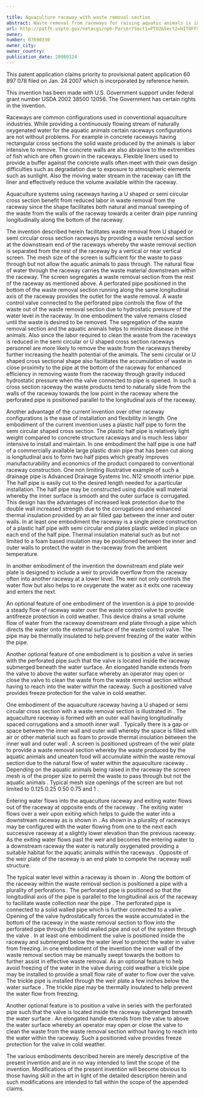 ```yaml
---

title: Aquaculture raceway with waste removal section
abstract: Waste removal from raceways for raising aquatic animals is improved by providing a waste removal section at the downstream end of the raceways whereby the waste removal section is separated from the rest of the raceway by a vertical or near vertical screen. The mesh size of the screen is sufficient for the waste to pass through but not allow the aquatic animals to pass through. The natural flow of water through the raceway carries the waste material downstream within the raceway. A perforated pipe in the bottom of the waste removal section provides the outlet for the waste removal. A waste control valve connected to the perforated pipe controls the flow of the waste out of the waste removal section. Optional freeze protection for the waste control valve is provided.
url: http://patft.uspto.gov/netacgi/nph-Parser?Sect1=PTO2&Sect2=HITOFF&p=1&u=%2Fnetahtml%2FPTO%2Fsearch-adv.htm&r=1&f=G&l=50&d=PALL&S1=07690330&OS=07690330&RS=07690330
owner: 
number: 07690330
owner_city: 
owner_country: 
publication_date: 20080124
---
```

This patent application claims priority to provisional patent application 60 897 078 filed on Jan. 24 2007 which is incorporated by reference herein.

This invention has been made with U.S. Government support under federal grant number USDA 2002 38500 12056. The Government has certain rights in the invention.

Raceways are common configurations used in conventional aquaculture industries. While providing a continuously flowing stream of naturally oxygenated water for the aquatic animals certain raceways configurations are not without problems. For example in concrete raceways having rectangular cross sections the solid waste produced by the animals is labor intensive to remove. The concrete walls are also abrasive to the extremities of fish which are often grown in the raceways. Flexible liners used to provide a buffer against the concrete walls often meet with their own design difficulties such as degradation due to exposure to atmospheric elements such as sunlight. Also the moving water stream in the raceway can lift the liner and effectively reduce the volume available within the raceway.

Aquaculture systems using raceways having a U shaped or semi circular cross section benefit from reduced labor in waste removal from the raceway since the shape facilitates both natural and manual sweeping of the waste from the walls of the raceway towards a center drain pipe running longitudinally along the bottom of the raceway.

The invention described herein facilitates waste removal from U shaped or semi circular cross section raceways by providing a waste removal section at the downstream end of the raceways whereby the waste removal section is separated from the rest of the raceway by a vertical or near vertical screen. The mesh size of the screen is sufficient for the waste to pass through but not allow the aquatic animals to pass through. The natural flow of water through the raceway carries the waste material downstream within the raceway. The screen segregates a waste removal section from the rest of the raceway as mentioned above. A perforated pipe positioned in the bottom of the waste removal section running along the same longitudinal axis of the raceway provides the outlet for the waste removal. A waste control valve connected to the perforated pipe controls the flow of the waste out of the waste removal section due to hydrostatic pressure of the water level in the raceway. In one embodiment the valve remains closed until the waste is desired to be removed. The segregation of the waste removal section and the aquatic animals helps to minimize disease in the animals. Also since the labor required to clean the waste from the raceways is reduced in the semi circular or U shaped cross section raceways personnel are more likely to remove the waste from the raceways thereby further increasing the health potential of the animals. The semi circular or U shaped cross sectional shape also facilitates the accumulation of waste in close proximity to the pipe at the bottom of the raceway for enhanced efficiency in removing waste from the raceway through gravity induced hydrostatic pressure when the valve connected to pipe is opened. In such a cross section raceway the waste products tend to naturally slide from the walls of the raceway towards the low point in the raceway where the perforated pipe is positioned parallel to the longitudinal axis of the raceway.

Another advantage of the current invention over other raceway configurations is the ease of installation and flexibility in length. One embodiment of the current invention uses a plastic half pipe to form the semi circular shaped cross section. The plastic half pipe is relatively light weight compared to concrete structure raceways and is much less labor intensive to install and maintain. In one embodiment the half pipe is one half of a commercially available large plastic drain pipe that has been cut along is longitudinal axis to form two half pipes which greatly improves manufacturability and economics of the product compared to conventional raceway construction. One non limiting illustrative example of such a drainage pipe is Advanced Drainage Systems Inc. N12 smooth interior pipe. The half pipe is easily cut to the desired length needed for a particular installation. The half pipe may be constructed using double wall material whereby the inner surface is smooth and the outer surface is corrugated. This design has the advantages of increased leak protection due to the double wall increased strength due to the corrugations and enhanced thermal insulation provided by an air filled gap between the inner and outer walls. In at least one embodiment the raceway is a single piece construction of a plastic half pipe with semi circular end plates plastic welded in place on each end of the half pipe. Thermal insulation material such as but not limited to a foam based insulation may be positioned between the inner and outer walls to protect the water in the raceway from the ambient temperature.

In another embodiment of the invention the downstream end plate weir plate is designed to include a weir to provide overflow from the raceway often into another raceway at a lower level. The weir not only controls the water flow but also helps to re oxygenate the water as it exits one raceway and enters the next.

An optional feature of one embodiment of the invention is a pipe to provide a steady flow of raceway water over the waste control valve to provide antifreeze protection in cold weather. This device drains a small volume flow of water from the raceway downstream end plate through a pipe which directs the water onto the external surface of the waste control valve. The pipe may be thermally insulated to help prevent freezing of the water within the pipe.

Another optional feature of one embodiment is to position a valve in series with the perforated pipe such that the valve is located inside the raceway submerged beneath the water surface. An elongated handle extends from the valve to above the water surface whereby an operator may open or close the valve to clean the waste from the waste removal section without having to reach into the water within the raceway. Such a positioned valve provides freeze protection for the valve in cold weather.

One embodiment of the aquaculture raceway having a U shaped or semi circular cross section with a waste removal section is illustrated in . The aquaculture raceway is formed with an outer wall having longitudinally spaced corrugations and a smooth inner wall . Typically there is a gap or space between the inner wall and outer wall whereby the space is filled with air or other material such as foam to provide thermal insulation between the inner wall and outer wall . A screen is positioned upstream of the weir plate to provide a waste removal section whereby the waste produced by the aquatic animals and uneaten food will accumulate within the waste removal section due to the natural flow of water within the aquaculture raceway . Depending on the aquatic animals being raised in the raceway the screen mesh is of the proper size to permit the waste to pass through but not the aquatic animals . Typical mesh size openings of the screen are but not limited to 0.125 0.25 0.50 0.75 and 1 .

Entering water flows into the aquaculture raceway and exiting water flows out of the raceway at opposite ends of the raceway . The exiting water flows over a weir upon exiting which helps to guide the water into a downstream raceway as is shown in . As shown in a plurality of raceways may be configured with the water flowing from one to the next each successive raceway at a slightly lower elevation than the previous raceway. As the exiting water flows past the weir and becomes the entering water to a downstream raceway the water is naturally oxygenated providing a suitable habitat for the aquatic animals within the raceways . Opposite of the weir plate of the raceway is an end plate to compete the raceway wall structure.

The typical water level within a raceway is shown in . Along the bottom of the raceway within the waste removal section is positioned a pipe with a plurality of perforations . The perforated pipe is positioned so that the longitudinal axis of the pipe is parallel to the longitudinal axis of the raceway to facilitate waste collection near the pipe . The perforated pipe is connected to a solid walled pipe which is further connected to a valve . Opening of the valve hydrostatically forces the waste accumulated in the bottom of the raceway in the waste removal section to flow into the perforated pipe through the solid walled pipe and out of the system through the valve . In at least one embodiment the valve is positioned inside the raceway and submerged below the water level to protect the water in valve from freezing. In one embodiment of the invention the inner wall of the waste removal section may be manually swept towards the bottom to further assist in effective waste removal. As an optional feature to help avoid freezing of the water in the valve during cold weather a trickle pipe may be installed to provide a small flow rate of water to flow over the valve. The trickle pipe is installed through the weir plate a few inches below the water surface . The trickle pipe may be thermally insulated to help prevent the water flow from freezing.

Another optional feature is to position a valve in series with the perforated pipe such that the valve is located inside the raceway submerged beneath the water surface . An elongated handle extends from the valve to above the water surface whereby an operator may open or close the valve to clean the waste from the waste removal section without having to reach into the water within the raceway. Such a positioned valve provides freeze protection for the valve in cold weather.

The various embodiments described herein are merely descriptive of the present invention and are in no way intended to limit the scope of the invention. Modifications of the present invention will become obvious to those having skill in the art in light of the detailed description herein and such modifications are intended to fall within the scope of the appended claims.

